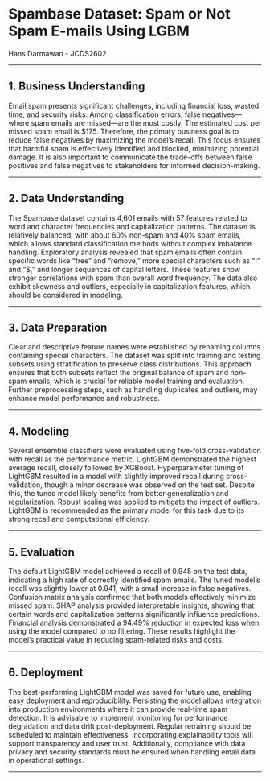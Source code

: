 # Spambase Dataset: Spam or Not Spam E-mails Using LGBM
Hans Darmawan - JCDS2602

---

## 1. Business Understanding  
Email spam presents significant challenges, including financial loss, wasted time, and security risks. Among classification errors, false negatives—where spam emails are missed—are the most costly. The estimated cost per missed spam email is $175. Therefore, the primary business goal is to reduce false negatives by maximizing the model’s recall. This focus ensures that harmful spam is effectively identified and blocked, minimizing potential damage. It is also important to communicate the trade-offs between false positives and false negatives to stakeholders for informed decision-making.

---

## 2. Data Understanding  
The Spambase dataset contains 4,601 emails with 57 features related to word and character frequencies and capitalization patterns. The dataset is relatively balanced, with about 60% non-spam and 40% spam emails, which allows standard classification methods without complex imbalance handling. Exploratory analysis revealed that spam emails often contain specific words like “free” and “remove,” more special characters such as “!” and “$,” and longer sequences of capital letters. These features show stronger correlations with spam than overall word frequency. The data also exhibit skewness and outliers, especially in capitalization features, which should be considered in modeling.

---

## 3. Data Preparation  
Clear and descriptive feature names were established by renaming columns containing special characters. The dataset was split into training and testing subsets using stratification to preserve class distributions. This approach ensures that both subsets reflect the original balance of spam and non-spam emails, which is crucial for reliable model training and evaluation. Further preprocessing steps, such as handling duplicates and outliers, may enhance model performance and robustness.

---

## 4. Modeling  
Several ensemble classifiers were evaluated using five-fold cross-validation with recall as the performance metric. LightGBM demonstrated the highest average recall, closely followed by XGBoost. Hyperparameter tuning of LightGBM resulted in a model with slightly improved recall during cross-validation, though a minor decrease was observed on the test set. Despite this, the tuned model likely benefits from better generalization and regularization. Robust scaling was applied to mitigate the impact of outliers. LightGBM is recommended as the primary model for this task due to its strong recall and computational efficiency.

---

## 5. Evaluation  
The default LightGBM model achieved a recall of 0.945 on the test data, indicating a high rate of correctly identified spam emails. The tuned model’s recall was slightly lower at 0.941, with a small increase in false negatives. Confusion matrix analysis confirmed that both models effectively minimize missed spam. SHAP analysis provided interpretable insights, showing that certain words and capitalization patterns significantly influence predictions. Financial analysis demonstrated a 94.49% reduction in expected loss when using the model compared to no filtering. These results highlight the model’s practical value in reducing spam-related risks and costs.

---

## 6. Deployment  
The best-performing LightGBM model was saved for future use, enabling easy deployment and reproducibility. Persisting the model allows integration into production environments where it can provide real-time spam detection. It is advisable to implement monitoring for performance degradation and data drift post-deployment. Regular retraining should be scheduled to maintain effectiveness. Incorporating explainability tools will support transparency and user trust. Additionally, compliance with data privacy and security standards must be ensured when handling email data in operational settings.

---